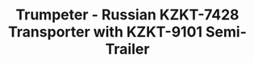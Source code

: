 ---
layout: product
title: "Trumpeter - Russian KZKT-7428 Transporter with KZKT-9101 Semi-Trailer"
price: "14000" 
desc: "N/A"
img_path: "/assets/img/TRU01039.webp"
brand: "N/A"
available: false
special_offer: false
new: false
soon: false
cat: "010000"
subcat: "013400"
subsubcat: "0N/A"
sifra: "TRU01039"
popular: false
spec: false
---